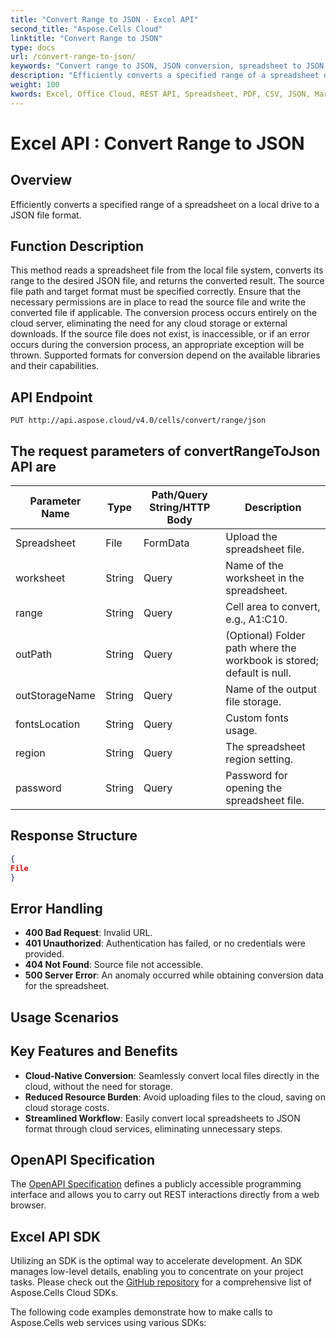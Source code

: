 ```yaml
---
title: "Convert Range to JSON - Excel API"
second_title: "Aspose.Cells Cloud"
linktitle: "Convert Range to JSON"
type: docs
url: /convert-range-to-json/
keywords: "Convert range to JSON, JSON conversion, spreadsheet to JSON, Excel API, Aspose.Cells, cloud-based conversion, REST API"
description: "Efficiently converts a specified range of a spreadsheet on a local drive to a JSON file format."
weight: 100
kwords: Excel, Office Cloud, REST API, Spreadsheet, PDF, CSV, JSON, Markdown, Convert range to JSON, Efficient data conversion
---
```


# **Excel API : Convert Range to JSON**

## **Overview**

Efficiently converts a specified range of a spreadsheet on a local drive to a JSON file format.

## **Function Description**

This method reads a spreadsheet file from the local file system, converts its range to the desired JSON file, and returns the converted result.
The source file path and target format must be specified correctly.
Ensure that the necessary permissions are in place to read the source file and write the converted file if applicable.
The conversion process occurs entirely on the cloud server, eliminating the need for any cloud storage or external downloads.
If the source file does not exist, is inaccessible, or if an error occurs during the conversion process, an appropriate exception will be thrown.
Supported formats for conversion depend on the available libraries and their capabilities.

## **API Endpoint**

```http
PUT http://api.aspose.cloud/v4.0/cells/convert/range/json
```

## The request parameters of **convertRangeToJson** API are

| Parameter Name     | Type  | Path/Query String/HTTP Body | Description                                      |
| ------------------ | ----- | ---------------------------- | ------------------------------------------------ |
| Spreadsheet        | File  | FormData                     | Upload the spreadsheet file.                     |
| worksheet          | String| Query                       | Name of the worksheet in the spreadsheet.       |
| range              | String| Query                       | Cell area to convert, e.g., A1:C10.             |
| outPath            | String| Query                       | (Optional) Folder path where the workbook is stored; default is null. |
| outStorageName     | String| Query                       | Name of the output file storage.                 |
| fontsLocation      | String| Query                       | Custom fonts usage.                              |
| region             | String| Query                       | The spreadsheet region setting.                  |
| password           | String| Query                       | Password for opening the spreadsheet file.       |

## **Response Structure**

```json
{
File
}
```

## **Error Handling**

- **400 Bad Request**: Invalid URL.
- **401 Unauthorized**: Authentication has failed, or no credentials were provided.
- **404 Not Found**: Source file not accessible.
- **500 Server Error**: An anomaly occurred while obtaining conversion data for the spreadsheet.

## **Usage Scenarios**

## **Key Features and Benefits**

- **Cloud-Native Conversion**: Seamlessly convert local files directly in the cloud, without the need for storage.
- **Reduced Resource Burden**: Avoid uploading files to the cloud, saving on cloud storage costs.
- **Streamlined Workflow**: Easily convert local spreadsheets to JSON format through cloud services, eliminating unnecessary steps.

## **OpenAPI Specification**

The [OpenAPI Specification](https://reference.aspose.cloud/cells/#/ConversionController/ConvertRangeToJson) defines a publicly accessible programming interface and allows you to carry out REST interactions directly from a web browser.

## **Excel API SDK**

Utilizing an SDK is the optimal way to accelerate development. An SDK manages low-level details, enabling you to concentrate on your project tasks. Please check out the [GitHub repository](https://github.com/aspose-cells-cloud) for a comprehensive list of Aspose.Cells Cloud SDKs.

The following code examples demonstrate how to make calls to Aspose.Cells web services using various SDKs:
